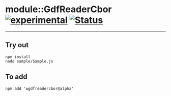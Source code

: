 
# module::GdfReaderCbor [![experimental](https://img.shields.io/badge/stability-experimental-orange.svg)](https://github.com/emersion/stability-badges#experimental) [![Status](https://github.com/Wandalen/wGdfReaderCbor/workflows/Test/badge.svg)](https://github.com/Wandalen/wGdfReaderCbor/actions?query=workflow%3ATest)

___

## Try out
```
npm install
node sample/Sample.js
```

## To add
```
npm add 'wgdfreadercbor@alpha'
```

